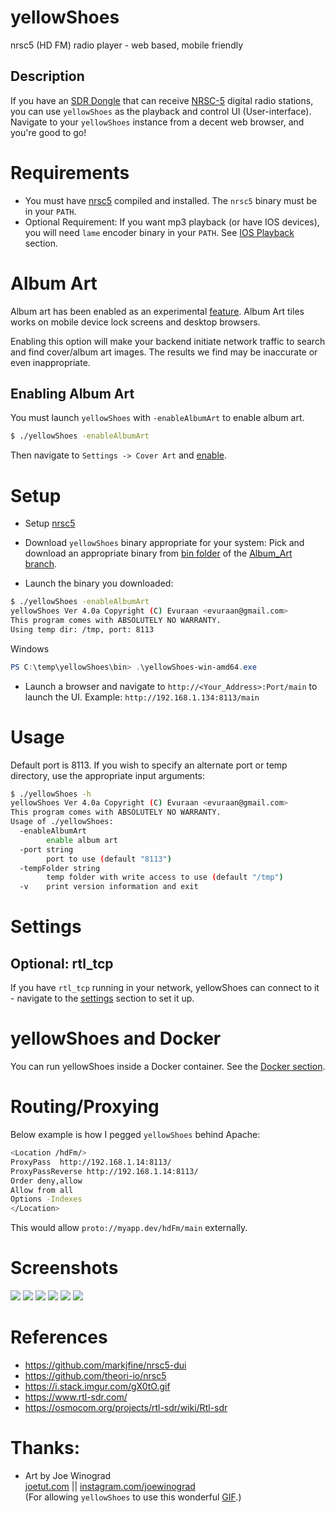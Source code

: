 # yellowShoes
nrsc5 (HD FM) radio player - web based, mobile friendly

## Description
If you have an <a href="https://www.amazon.com/gp/product/B011HVUEME">SDR Dongle</a> that can receive <a href="https://en.wikipedia.org/wiki/HD_Radio">NRSC-5</a> digital radio stations, you can use `yellowShoes` as the playback and control UI (User-interface). Navigate to your `yellowShoes` instance from a decent web browser, and you're good to go!

# Requirements
* You must have <a href="https://github.com/theori-io/nrsc5">nrsc5</a> compiled and installed. The `nrsc5` binary must be in your `PATH`. 
* Optional Requirement: If you want mp3 playback (or have IOS devices), you will need `lame` encoder binary in your `PATH`. See [IOS Playback](./IOS/README.md) section.

# Album Art
Album art has been enabled as an experimental [feature](https://github.com/evuraan/yellowShoes/issues/7). Album Art tiles works on mobile device lock screens and desktop browsers. 

Enabling this option will make your backend initiate network traffic to search and find cover/album art images. The results we find may be inaccurate or even inappropriate.

## Enabling Album Art
You must launch `yellowShoes` with `-enableAlbumArt` to enable album art. 
```bash
$ ./yellowShoes -enableAlbumArt
```
Then navigate to `Settings -> Cover Art` and [enable](./Screenshots/YellowShoes_EnableAlbumArt.png).

# Setup 
* Setup <a href="https://github.com/theori-io/nrsc5">nrsc5</a>  
* Download `yellowShoes` binary appropriate for your system:   Pick and download an appropriate binary from [bin folder](https://github.com/evuraan/yellowShoes/tree/Album_Art/bin) of the [Album_Art branch](https://github.com/evuraan/yellowShoes/tree/Album_Art/bin). 

* Launch the  binary you downloaded:
```bash
$ ./yellowShoes -enableAlbumArt 
yellowShoes Ver 4.0a Copyright (C) Evuraan <evuraan@gmail.com>
This program comes with ABSOLUTELY NO WARRANTY.
Using temp dir: /tmp, port: 8113
```
Windows 
```powershell
PS C:\temp\yellowShoes\bin> .\yellowShoes-win-amd64.exe
```

* Launch a browser and navigate to `http://<Your_Address>:Port/main` to launch the UI. Example: `http://192.168.1.134:8113/main`


# Usage

Default port is 8113. If you wish to specify an alternate port or temp directory, use the appropriate input arguments:
```bash
$ ./yellowShoes -h
yellowShoes Ver 4.0a Copyright (C) Evuraan <evuraan@gmail.com>
This program comes with ABSOLUTELY NO WARRANTY.
Usage of ./yellowShoes:
  -enableAlbumArt
    	enable album art
  -port string
    	port to use (default "8113")
  -tempFolder string
    	temp folder with write access to use (default "/tmp")
  -v	print version information and exit
```


# Settings 
## Optional: rtl_tcp
If you have `rtl_tcp` running in your network,  yellowShoes can connect to it - navigate to the <a href='./Screenshots/Settings.png'>settings</a> section to set it up. 


# yellowShoes and Docker
You can run yellowShoes inside a Docker container. See the [Docker section](./Docker). 
# Routing/Proxying
Below example is how I pegged `yellowShoes` behind Apache: 
```bash
<Location /hdFm/>
ProxyPass  http://192.168.1.14:8113/
ProxyPassReverse http://192.168.1.14:8113/
Order deny,allow
Allow from all
Options -Indexes
</Location>
```
This would allow `proto://myapp.dev/hdFm/main` externally. 

# Screenshots 
<img src="./Screenshots/yellowShoes_npr.png">
<img src='./Screenshots/join.png'>
<img src='./Screenshots/Playing.png'>
<img src='./Screenshots/Play.png'>
<img src='./Screenshots/Settings.png'>
<img src='./Screenshots/OnError.png'>

# References
* https://github.com/markjfine/nrsc5-dui
* https://github.com/theori-io/nrsc5
* https://i.stack.imgur.com/gX0tO.gif
* https://www.rtl-sdr.com/
* https://osmocom.org/projects/rtl-sdr/wiki/Rtl-sdr

# Thanks:
* Art by Joe Winograd<br>
<a href="http://joetut.com" rel="noreferrer" target="_blank">joetut.com</a> || <a href="http://instagram.com/joewinograd" rel="noreferrer" target="_blank" >instagram.com/joewinograd</a><br>
(For allowing `yellowShoes` to use this wonderful [GIF](./static/wait.gif).)
 
